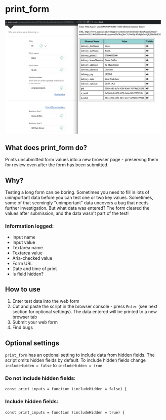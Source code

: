 # print_form

![](/print-form-banner.png)

## What does print_form do?

Prints unsubmitted form values into a new browser page - preserving them for review even after the form has been submitted.

## Why?

Testing a long form can be boring. Sometimes you need to fill in lots of unimportant data before you can test one or two key values. Sometimes, some of that seemingly "unimportant" data uncovers a bug that needs further investigation. But what data was entered? The form cleared the values after submission, and the data wasn't part of the test!

### Information logged:

- Input name
- Input value
- Textarea name
- Textarea value
- Aria-checked value
- Form URL
- Date and time of print
- Is field hidden?

## How to use

1. Enter test data into the web form
2. Cut and paste the script in the browser console - press `Enter` (see next section for optional settings). The data entered will be printed to a new browser tab
3. Submit your web form
4. Find bugs

## Optional settings

`print_form` has an optional setting to include data from hidden fields. The script omits hidden fields by default. To include hidden fields change
`includeHidden = false` to `includeHidden = true`

### Do not include hidden fields:

    const print_inputs = function (includeHidden = false) {

### Include hidden fields:

    const print_inputs = function (includeHidden = true) {
